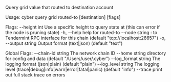 Query grid value that routed to destination account

Usage:
  cyber query grid routed-to [destination] [flags]

Flags:
      --height int      Use a specific height to query state at (this can error if the node is pruning state)
  -h, --help            help for routed-to
      --node string     <host>:<port> to Tendermint RPC interface for this chain (default "tcp://localhost:26657")
  -o, --output string   Output format (text|json) (default "text")

Global Flags:
      --chain-id string     The network chain ID
      --home string         directory for config and data (default "/Users/user/.cyber")
      --log_format string   The logging format (json|plain) (default "plain")
      --log_level string    The logging level (trace|debug|info|warn|error|fatal|panic) (default "info")
      --trace               print out full stack trace on errors
